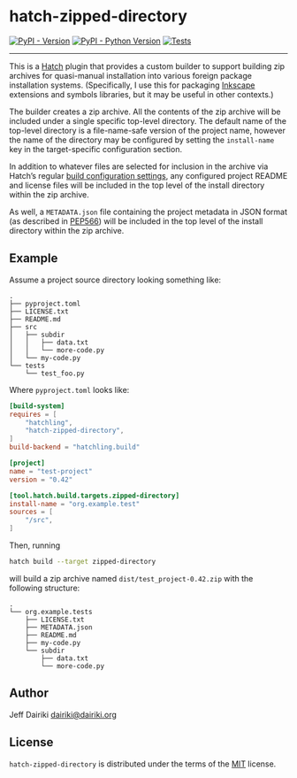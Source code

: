 # hatch-zipped-directory

[![PyPI - Version](https://img.shields.io/pypi/v/hatch-zipped-directory.svg)](https://pypi.org/project/hatch-zipped-directory)
[![PyPI - Python Version](https://img.shields.io/pypi/pyversions/hatch-zipped-directory.svg)](https://pypi.org/project/hatch-zipped-directory)
[![Tests](https://github.com/dairiki/hatch-zipped-directory/actions/workflows/tests.yml/badge.svg)](https://github.com/dairiki/hatch-zipped-directory/actions/workflows/tests.yml)

-----

This is a [Hatch](https://hatch.pypa.io/latest/) plugin that provides
a custom builder to support building zip archives for quasi-manual
installation into various foreign package installation systems.
(Specifically, I use this for packaging
[Inkscape](https://inkscape.org/) extensions and symbols libraries,
but it may be useful in other contexts.)

The builder creates a zip archive.  All the contents of the zip
archive will be included under a single specific top-level directory.
The default name of the top-level directory is a file-name-safe
version of the project name, however the name of the directory may be
configured by setting the `install-name` key in the target-specific
configuration section.

In addition to whatever files are selected for inclusion in the
archive via Hatch’s regular [build configuration
settings](https://hatch.pypa.io/latest/config/build/), any configured
project README and license files will be included in the top level of
the install directory within the zip archive.

As well, a `METADATA.json` file containing the project metadata in
JSON format (as described in
[PEP566](https://peps.python.org/pep-0566/#json-compatible-metadata))
will be included in the top level of the install directory within the
zip archive.


## Example

Assume a project source directory looking something like:
```
.
├── pyproject.toml
├── LICENSE.txt
├── README.md
├── src
│   ├── subdir
│   │   ├── data.txt
│   │   └── more-code.py
│   └── my-code.py
└── tests
    └── test_foo.py
```

Where `pyproject.toml` looks like:
```toml
[build-system]
requires = [
    "hatchling",
    "hatch-zipped-directory",
]
build-backend = "hatchling.build"

[project]
name = "test-project"
version = "0.42"

[tool.hatch.build.targets.zipped-directory]
install-name = "org.example.test"
sources = [
    "/src",
]
```

Then, running
```sh
hatch build --target zipped-directory
```

will build a zip archive named `dist/test_project-0.42.zip` with the following
structure:
```
.
└── org.example.tests
    ├── LICENSE.txt
    ├── METADATA.json
    ├── README.md
    ├── my-code.py
    └── subdir
        ├── data.txt
        └── more-code.py
```


## Author

Jeff Dairiki <dairiki@dairiki.org>

## License

`hatch-zipped-directory` is distributed under the terms of the
[MIT](https://spdx.org/licenses/MIT.html) license.
